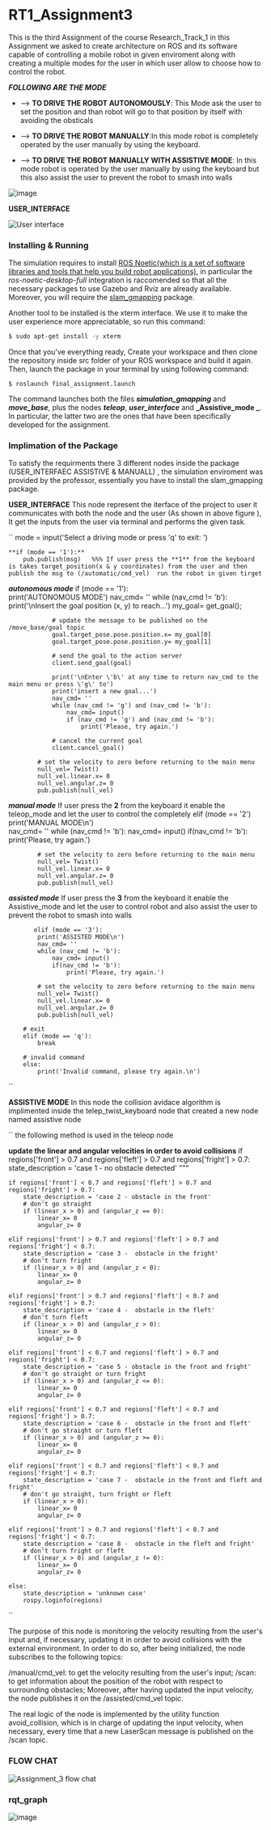 # RT1_Assignment3 

This is the third Assignment of the course Research_Track_1 in this Assignment we asked  to create architecture on ROS and its software capable of controlling a mobile robot in given enviroment along with creating a multiple modes for the user in which user allow to choose how to control the robot. 

**_FOLLOWING ARE THE MODE_**

* --> **TO DRIVE THE ROBOT AUTONOMOUSLY**: This Mode ask the user to set the position and than robot will go to that position by itself with avoiding the obsticals
            
* --> **TO DRIVE THE ROBOT MANUALLY**:In this mode  robot is completely operated by the user manually by using the keyboard. 
            
* --> **TO DRIVE THE ROBOT MANUALLY WITH ASSISTIVE MODE**: In this mode robot is operated by the user manually by using the keyboard but this also assist the user to   prevent the robot to smash into walls 

![image](https://user-images.githubusercontent.com/104999107/175319134-b176e12a-ffb1-44e7-954a-a002ee869f38.png)
 
 **USER_INTERFACE**
 
![User interface](https://user-images.githubusercontent.com/104999107/175564007-8015018e-c06d-4fa5-83d1-b9311c5d83bc.png)

### Installing & Running 

The simulation requires to install [ROS Noetic(which is a set of software libraries and tools that help you build robot applications)](http://wiki.ros.org/noetic/Installation), in particular the _ros-noetic-desktop-full_ integration is raccomended so that all the necessary packages to use Gazebo and Rviz are already available. Moreover, you will require the [slam_gmapping](https://github.com/CarmineD8/slam_gmapping) package.

Another tool to be installed is the xterm interface. We use it to make the user experience more appreciatable, so run this command:
```bash
$ sudo apt-get install -y xterm
```
Once that you've everything ready, Create your workspace and then clone the repository inside src folder of your ROS workspace and build it again. 
Then, launch the package in your terminal by using  following command:

``
$ roslaunch final_assignment.launch
``

The command launches both the files **_simulation_gmapping_** and **_move_base_**, plus the nodes **_teleop_**, **_user_interface_** and **_Assistive_mode _**. In particular, the latter two are the ones that have been specifically developed for the assignment.


### Implimation of the Package 
To satisfy the requirments there  3 different nodes inside the package (USER_INTERFAEC ASSISTIVE & MANUALL) , the simulation enviroment  was provided by the professor, essentially you have to install the slam_gmapping package.

**USER_INTERFACE**
This node represent the iterface of the project to user it communicates with both the node and the user (As shown in above figure ), It get the inputs from the user via terminal and performs the given task.

``
 mode = input('Select a driving mode or press \'q\' to exit: ')


  
    **if (mode == '1'):**
        pub.publish(msg)   %%% If user press the **1** from the keyboard is takes target_position(x & y coordinates) from the user and then publish the msg to (/automatic/cmd_vel)  run the robot in given tirget
        
        
       
   **_autonomous mode_**
   if (mode == '1'):      
            print('AUTONOMOUS MODE')
            nav_cmd= ''
            while (nav_cmd != 'b'):
                print('\nInsert the goal position (x, y) to reach...')
                my_goal= get_goal();

                # update the message to be published on the /move_base/goal topic
                goal.target_pose.pose.position.x= my_goal[0]
                goal.target_pose.pose.position.y= my_goal[1]

                # send the goal to the action server
                client.send_goal(goal)

                print('\nEnter \'b\' at any time to return nav_cmd to the main menu or press \'g\' to')
                print('insert a new goal...')
                nav_cmd= ''
                while (nav_cmd != 'g') and (nav_cmd != 'b'):
                    nav_cmd= input()
                    if (nav_cmd != 'g') and (nav_cmd != 'b'):
                        print('Please, try again.')

                # cancel the current goal
                client.cancel_goal()

            # set the velocity to zero before returning to the main menu
            null_vel= Twist()
            null_vel.linear.x= 0
            null_vel.angular.z= 0
            pub.publish(null_vel)

 
   **_manual mode_** 
   If user press the **2** from the keyboard it enable the teleop_mode and let the user to control the completely 
        elif (mode == '2')
            print('MANUAL MODE\n')            
            nav_cmd= ''
            while (nav_cmd != 'b'):
                nav_cmd= input()
                if(nav_cmd != 'b'):
                    print('Please, try again.')

            # set the velocity to zero before returning to the main menu
            null_vel= Twist()
            null_vel.linear.x= 0
            null_vel.angular.z= 0
            pub.publish(null_vel)

   **_assisted mode_**
   If user press the **3** from the keyboard it enable the Assistive_mode and let the user to control robot and also assist the user to   prevent the robot to smash into walls
   
           elif (mode == '3'):
            print('ASSISTED MODE\n')
            nav_cmd= ''
            while (nav_cmd != 'b'):
                nav_cmd= input()
                if(nav_cmd != 'b'):
                    print('Please, try again.')

            # set the velocity to zero before returning to the main menu
            null_vel= Twist()
            null_vel.linear.x= 0
            null_vel.angular.z= 0
            pub.publish(null_vel)

        # exit
        elif (mode == 'q'):
            break

        # invalid command
        else:
            print('Invalid command, please try again.\n')
``


**ASSISTIVE MODE** 
In this node  the collision avidace algorithm is implimented inside the telep_twist_keyboard node that created a new node named assistive node 

`` 
the following method is used in the teleop node  

  **update the linear and angular velocities in order to avoid collisions**
    if regions['front'] > 0.7 and regions['fleft'] > 0.7 and regions['fright'] > 0.7:
        state_description = 'case 1 - no obstacle detected'
    """

    if regions['front'] < 0.7 and regions['fleft'] > 0.7 and regions['fright'] > 0.7:
        state_description = 'case 2 - obstacle in the front'
        # don't go straight
        if (linear_x > 0) and (angular_z == 0):
            linear_x= 0
            angular_z= 0

    elif regions['front'] > 0.7 and regions['fleft'] > 0.7 and regions['fright'] < 0.7:
        state_description = 'case 3 -  obstacle in the fright'
        # don't turn fright
        if (linear_x > 0) and (angular_z < 0):
            linear_x= 0
            angular_z= 0

    elif regions['front'] > 0.7 and regions['fleft'] < 0.7 and regions['fright'] > 0.7:
        state_description = 'case 4 -  obstacle in the fleft'
        # don't turn fleft
        if (linear_x > 0) and (angular_z > 0):
            linear_x= 0
            angular_z= 0

    elif regions['front'] < 0.7 and regions['fleft'] > 0.7 and regions['fright'] < 0.7:
        state_description = 'case 5 - obstacle in the front and fright'
        # don't go straight or turn fright
        if (linear_x > 0) and (angular_z <= 0):
            linear_x= 0
            angular_z= 0

    elif regions['front'] < 0.7 and regions['fleft'] < 0.7 and regions['fright'] > 0.7:
        state_description = 'case 6 -  obstacle in the front and fleft'
        # don't go straight or turn fleft
        if (linear_x > 0) and (angular_z >= 0):
            linear_x= 0
            angular_z= 0

    elif regions['front'] < 0.7 and regions['fleft'] < 0.7 and regions['fright'] < 0.7:
        state_description = 'case 7 -  obstacle in the front and fleft and fright'
        # don't go straight, turn fright or fleft
        if (linear_x > 0):
            linear_x= 0
            angular_z= 0

    elif regions['front'] > 0.7 and regions['fleft'] < 0.7 and regions['fright'] < 0.7:
        state_description = 'case 8 -  obstacle in the fleft and fright'
        # don't turn fright or fleft
        if (linear_x > 0) and (angular_z != 0):
            linear_x= 0
            angular_z= 0

    else:
        state_description = 'unknown case'
        rospy.loginfo(regions)

``

The purpose of this node is monitoring the velocity resulting from the user's input and, if necessary, updating it in order to avoid collisions with the external environment. In order to do so, after being initialized, the node subscribes to the following topics:

/manual/cmd_vel: to get the velocity resulting from the user's input;
/scan: to get information about the position of the robot with respect to surrounding obstacles;
Moreover, after having updated the input velocity, the node publishes it on the /assisted/cmd_vel topic.

The real logic of the node is implemented by the utility function avoid_collision, which is in charge of updating the input velocity, when necessary, every time that a new LaserScan message is published on the /scan topic.

### FLOW CHAT
 ![Assignment_3 flow chat](https://user-images.githubusercontent.com/104999107/175319809-35b5946d-35e5-4357-b843-a049b3213371.png)

### rqt_graph
![image](https://user-images.githubusercontent.com/104999107/175324777-710e69f4-d1a4-44ac-b249-0b68df7a3d98.png)
